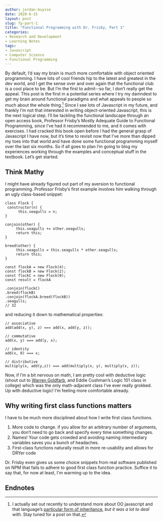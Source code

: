 ```yaml
---
author: jordan-buysse
date: 2020-6-15
layout: post
slug: fp-part-1
title: "Functional Programming with Dr. Frisby, Part 1"
categories:
- Research and Development
- Learning Notes
tags: 
- Javascript
- Computer Science
- Functional Programming
---
```


  By default, I’d say my brain is much more comfortable with object oriented programming. I have lots of cool friends hip to the latest and greatest in the dev world, and I get the sense over and over again that the functional club is a cool place to be. But I’m the first to admit--so far, I don’t really get the appeal. This post is the first in a potential series where I try my damndest to get my brain around functional paradigms and what appeals to people so much about the whole thing.[^1] Since I see lots of Javascript in my future, and frankly I’m not that interested in writing object-oriented Javascript, this is the next logical step.
I’ll be tackling the functional landscape through an open access book, Professor Frisby’s Mostly Adequate Guide to Functional Programming, since I’ve had it recommended to me, and it comes with exercises. I had cracked this book open before I had the general grasp of Javascript I have now, but it’s time to revisit now that I’ve more than dipped my toes into that world and have done some functional programming myself over the last six months. So if all goes to plan I’m going to blog my experiences working through the examples and conceptual stuff in the textbook. Let’s get started.

## Think Mathy

I might have already figured out part of my aversion to functional programming. Professor Frisby’s first example involves him walking through an ugly class-based snippet: 

	class Flock {
  	 constructor(n) {
    	  this.seagulls = n;
  	}
	
	conjoin(other) {
    	 this.seagulls += other.seagulls;
    	 return this;
  	}
	
	breed(other) {
    	 this.seagulls = this.seagulls * other.seagulls;
    	 return this;
  	}
	
	const flockA = new Flock(4);
	const flockB = new Flock(2);
	const flockC = new Flock(0);
	const result = flockA
	
	.conjoin(flockC)
	.breed(flockB)
	.conjoin(flockA.breed(flockB))
	.seagulls;
	// 32

and reducing it down to mathematical properties:

	// associative
	add(add(x, y), z) === add(x, add(y, z));

	// commutative
	add(x, y) === add(y, x);

	// identity
	add(x, 0) === x;

	// distributive
	multiply(x, add(y,z)) === add(multiply(x, y), multiply(x, z));

Now, if I’m a bit nervous on math, I am pretty cool with deductive logic (shout out to [Warren Goldfarb](https://www.hackettpublishing.com/deductive-logic), and Eddie Cushman’s Logic 101 class in college) which was the only math-adjacent class I’ve ever really grokked. Up with deductive logic! I’m feeling more comfortable already.

## Why writing first class functions matters

  I have to be much more disciplined about how I write first class functions.

  1. More code to change. if you allow for an arbitrary number of arguments, you don’t need to go back and specify every time something changes.
  2. Names! Your code gets crowded and avoiding naming intermediary variables saves you a bunch of headaches.
  3. First-class functions naturally result in more re-usability and allows for DRYer code

Dr. Frisby even gives us some choice snippets from real software published on NPM that fails to adhere to good first class function practice. Suffice it to say that, for now at least, I'm warming up to the idea.

## Endnotes
[^1]: I actually set out recently to understand more about OO javascript and that language’s [particular form of inheritance](https://davidwalsh.name/javascript-objects), *but it was a lot to deal with*. Stay tuned for a post on that.
